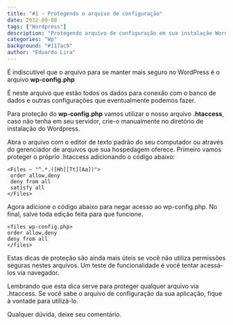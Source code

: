 ```yaml
---
title: "#1 - Protegendo o arquivo de configuração"
date: 2012-09-08
tags: ["Wordpress"]
description: "Protegendo arquivo de configuração em sua instalação Wordpress"
categories: "Wp"
background: "#117ac9"
author: "Eduardo Lira"
---
```


É indiscutível que o arquivo para se manter mais seguro no WordPress é o arquivo **wp-config.php**

É neste arquivo que estão todos os dados para conexão com o banco de dados e outras configurações que eventualmente podemos fazer.

Para proteção do **wp-config.php** vamos utilizar o nosso arquivo **.htaccess**, caso não tenha em seu servidor, crie-o manualmente no diretório de instalação do Wordpress.

Abra o arquivo com o editor de texto padrão do seu computador ou através do gerenciador de arquivos que sua hospedagem oferece. Primeiro vamos proteger o próprio .htaccess adicionando o código abaixo:

```apacheconf
<Files ~ "^.*.([Hh][Tt][Aa])">
 order allow,deny
 deny from all
 satisfy all
</Files>
```

Agora adicione o código abaixo para negar acesso ao wp-config.php. No final, salve toda edição feita para que funcione.

```apacheconf
<files wp-config.php>
order allow,deny
deny from all
</files>
```

Estas dicas de proteção são ainda mais úteis se você não utiliza permissões seguras nestes arquivos. Um teste de funcionalidade é você tentar acessá-los via navegador.

Lembrando que esta dica serve para proteger qualquer arquivo via .htaccess. Se você sabe o arquivo de configuração da sua aplicação, fique à vontade para utilizá-lo.

Qualquer dúvida, deixe seu comentário.
